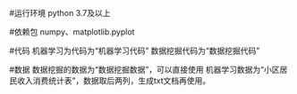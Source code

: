 #运行环境
python 3.7及以上

#依赖包 
numpy、matplotlib.pyplot

#代码
机器学习为代码为“机器学习代码”
数据挖掘代码为“数据挖掘代码”

#数据
数据挖掘的数据为“数据挖掘数据”，可以直接使用
机器学习数据为“小区居民收入消费统计表”，数据取后两列，生成txt文档再使用。

